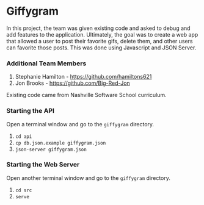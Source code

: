 # Giffygram

In this project, the team was given existing code and asked to debug and add features to the application. Ultimately, the goal was to create a web app that allowed a user to post their favorite gifs, delete them, and other users can favorite those posts. This was done using Javascript and JSON Server.

### Additional Team Members
1. Stephanie Hamilton - https://github.com/hamiltons621
2. Jon Brooks - https://github.com/Big-Red-Jon

Existing code came from Nashville Software School curriculum.

### Starting the API

Open a terminal window and go to the `giffygram` directory.

1. `cd api`
2. `cp db.json.example giffygram.json`
3. `json-server giffygram.json`

### Starting the Web Server

Open another terminal window and go to the `giffygram` directory.

1. `cd src`
2. `serve`